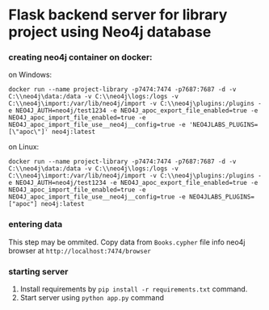 # Flask backend server for library project using Neo4j database
### creating neo4j container on docker:
on Windows:
```
docker run --name project-library -p7474:7474 -p7687:7687 -d -v C:\\neo4j\data:/data -v C:\\neo4j\logs:/logs -v C:\\neo4j\import:/var/lib/neo4j/import -v C:\\neo4j\plugins:/plugins -e NEO4J_AUTH=neo4j/test1234 -e NEO4J_apoc_export_file_enabled=true -e NEO4J_apoc_import_file_enabled=true -e NEO4J_apoc_import_file_use__neo4j__config=true -e 'NEO4JLABS_PLUGINS=[\"apoc\"]' neo4j:latest
```

on Linux:
```
docker run --name project-library -p7474:7474 -p7687:7687 -d -v C:\\neo4j\data:/data -v C:\\neo4j\logs:/logs -v C:\\neo4j\import:/var/lib/neo4j/import -v C:\\neo4j\plugins:/plugins -e NEO4J_AUTH=neo4j/test1234 -e NEO4J_apoc_export_file_enabled=true -e NEO4J_apoc_import_file_enabled=true -e NEO4J_apoc_import_file_use__neo4j__config=true -e NEO4JLABS_PLUGINS=["apoc"] neo4j:latest
```

### entering data
This step may be ommited.
Copy data from `Books.cypher` file info neo4j browser at `http://localhost:7474/browser`

### starting server
1. Install requirements by `pip install -r requirements.txt` command.
2. Start server using `python app.py` command
